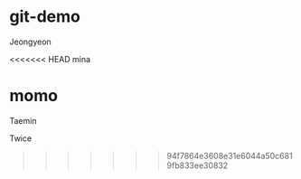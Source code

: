# git-demo
Jeongyeon


<<<<<<< HEAD
mina


momo
=======
Taemin

Twice
>>>>>>> 94f7864e3608e31e6044a50c6819fb833ee30832


